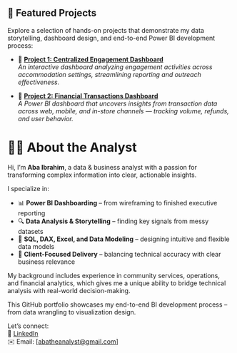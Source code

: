 ## 📌 Featured Projects

Explore a selection of hands-on projects that demonstrate my data storytelling, dashboard design, and end-to-end Power BI development process:

- 🔹 [**Project 1: Centralized Engagement Dashboard**](./Project_1_Centralized_Engagement_Dashboard/README.md)  
  *An interactive dashboard analyzing engagement activities across accommodation settings, streamlining reporting and outreach effectiveness.*

- 🔹 [**Project 2: Financial Transactions Dashboard**](./Project_2_Transactions_Dashboard/README.md)  
  *A Power BI dashboard that uncovers insights from transaction data across web, mobile, and in-store channels — tracking volume, refunds, and user behavior.*


# 👨‍💻 About the Analyst

Hi, I’m **Aba Ibrahim**, a data & business analyst with a passion for transforming complex information into clear, actionable insights.

I specialize in:

- 📊 **Power BI Dashboarding** – from wireframing to finished executive reporting
- 🔍 **Data Analysis & Storytelling** – finding key signals from messy datasets
- 🧮 **SQL, DAX, Excel, and Data Modeling** – designing intuitive and flexible data models
- 📁 **Client-Focused Delivery** – balancing technical accuracy with clear business relevance

My background includes experience in community services, operations, and financial analytics, which gives me a unique ability to bridge technical analysis with real-world decision-making.

This GitHub portfolio showcases my end-to-end BI development process – from data wrangling to visualization design.

Let’s connect:  
🔗 [LinkedIn](https://www.linkedin.com/in/aba-ibrahim)  
✉️ Email: [abatheanalyst@gmail.com]
